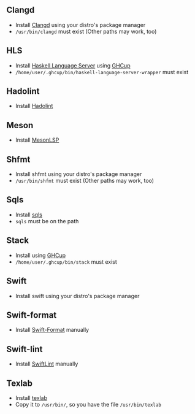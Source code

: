 ## Clangd
- Install [Clangd](https://clangd.llvm.org/) using your distro's package manager
- `/usr/bin/clangd` must exist (Other paths may work, too)
## HLS
- Install [Haskell Language Server](https://haskell-language-server.readthedocs.io/en/latest/index.html) using [GHCup](https://www.haskell.org/ghcup/)
- `/home/user/.ghcup/bin/haskell-language-server-wrapper` must exist
## Hadolint
- Install [Hadolint](https://github.com/hadolint/hadolint)
## Meson
- Install [MesonLSP](https://github.com/JCWasmx86/Swift-MesonLSP)
## Shfmt
- Install shfmt using your distro's package manager
- `/usr/bin/shfmt` must exist (Other paths may work, too)
## Sqls
- Install [sqls](https://github.com/lighttiger2505/sqls)
- `sqls` must be on the path
## Stack
- Install using [GHCup](https://www.haskell.org/ghcup/)
- `/home/user/.ghcup/bin/stack` must exist
## Swift
- Install swift using your distro's package manager
## Swift-format
- Install [Swift-Format](https://github.com/apple/swift-format) manually
## Swift-lint
- Install [SwiftLint](https://github.com/realm/SwiftLint) manually
## Texlab
- Install [texlab](https://github.com/latex-lsp/texlab)
- Copy it to `/usr/bin/`, so you have the file `/usr/bin/texlab` 
